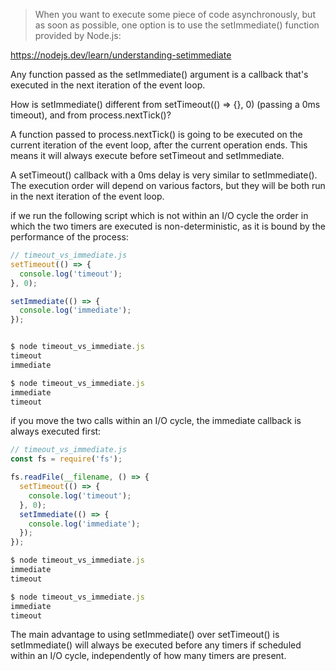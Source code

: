 > When you want to execute some piece of code asynchronously, but as soon as possible, one option is to use the setImmediate() function provided by Node.js:

https://nodejs.dev/learn/understanding-setimmediate

Any function passed as the setImmediate() argument is a callback that's executed in the next iteration of the event loop.

How is setImmediate() different from setTimeout(() => {}, 0) (passing a 0ms timeout), and from process.nextTick()?

A function passed to process.nextTick() is going to be executed on the current iteration of the event loop, after the current operation ends. This means it will always execute before setTimeout and setImmediate.

A setTimeout() callback with a 0ms delay is very similar to setImmediate(). The execution order will depend on various factors, but they will be both run in the next iteration of the event loop.

if we run the following script which is not within an I/O cycle
the order in which the two timers are executed is non-deterministic, as it is bound by the performance of the process:
```js
// timeout_vs_immediate.js
setTimeout(() => {
  console.log('timeout');
}, 0);

setImmediate(() => {
  console.log('immediate');
});


$ node timeout_vs_immediate.js
timeout
immediate

$ node timeout_vs_immediate.js
immediate
timeout
```

if you move the two calls within an I/O cycle, the immediate callback is always executed first:
```js
// timeout_vs_immediate.js
const fs = require('fs');

fs.readFile(__filename, () => {
  setTimeout(() => {
    console.log('timeout');
  }, 0);
  setImmediate(() => {
    console.log('immediate');
  });
});

$ node timeout_vs_immediate.js
immediate
timeout

$ node timeout_vs_immediate.js
immediate
timeout
```
The main advantage to using setImmediate() over setTimeout() is setImmediate() will always be executed before any timers if scheduled within an I/O cycle, independently of how many timers are present.
